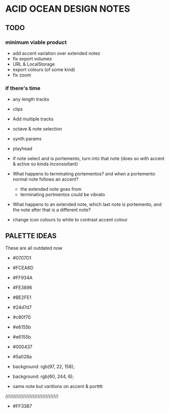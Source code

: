# ACID OCEAN DESIGN NOTES

## TODO

### minimum viable product
- add accent variation over extended notez
- fix export volumes
- URL & LocalStorage 
- export colours (of some kind)
- fix zoom


### if there's time
- any length tracks
- clips
- Add multiple tracks
- octave & note selection
- synth params
- playhead

- if note select and is portemento, turn into that note (does so with accent & active so kinda inconsisitant)

- What happens to terminating portementos? and when a portemento normal note follows an accent?
    - the extended note goes from 
    - terminating portmentos could be vibrato
- What happens to an extended note, which last note is portemento, and the note after that is a different note?
- change icon colours to white to contrast accent colour

## PALETTE IDEAS

These are all outdated now

- #0707D1

- #FCEA6D
- #FF934A
- #FE3896
- #BE2FE1

- #24d7d7
- #c80f70

- #e6155b
- #e6155b
- #000437
- #5a028a

- background: rgb(97, 22, 158);
- background: rgb(60, 244, 6);

- same note but varitions on accent & portttt

/////////////////////////////////

- #FF33B7
